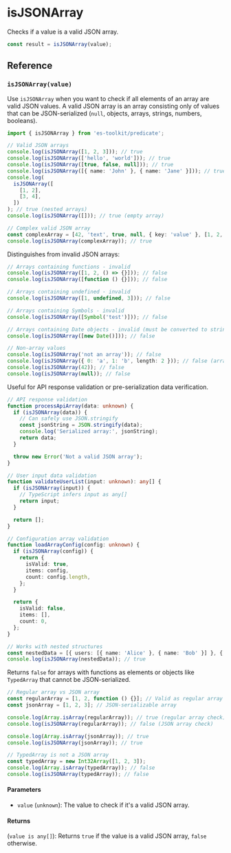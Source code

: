 # isJSONArray

Checks if a value is a valid JSON array.

```typescript
const result = isJSONArray(value);
```

## Reference

### `isJSONArray(value)`

Use `isJSONArray` when you want to check if all elements of an array are valid JSON values. A valid JSON array is an array consisting only of values that can be JSON-serialized (`null`, objects, arrays, strings, numbers, booleans).

```typescript
import { isJSONArray } from 'es-toolkit/predicate';

// Valid JSON arrays
console.log(isJSONArray([1, 2, 3])); // true
console.log(isJSONArray(['hello', 'world'])); // true
console.log(isJSONArray([true, false, null])); // true
console.log(isJSONArray([{ name: 'John' }, { name: 'Jane' }])); // true
console.log(
  isJSONArray([
    [1, 2],
    [3, 4],
  ])
); // true (nested arrays)
console.log(isJSONArray([])); // true (empty array)

// Complex valid JSON array
const complexArray = [42, 'text', true, null, { key: 'value' }, [1, 2, 3]];
console.log(isJSONArray(complexArray)); // true
```

Distinguishes from invalid JSON arrays:

```typescript
// Arrays containing functions - invalid
console.log(isJSONArray([1, 2, () => {}])); // false
console.log(isJSONArray([function () {}])); // false

// Arrays containing undefined - invalid
console.log(isJSONArray([1, undefined, 3])); // false

// Arrays containing Symbols - invalid
console.log(isJSONArray([Symbol('test')])); // false

// Arrays containing Date objects - invalid (must be converted to string in JSON)
console.log(isJSONArray([new Date()])); // false

// Non-array values
console.log(isJSONArray('not an array')); // false
console.log(isJSONArray({ 0: 'a', 1: 'b', length: 2 })); // false (array-like object)
console.log(isJSONArray(42)); // false
console.log(isJSONArray(null)); // false
```

Useful for API response validation or pre-serialization data verification.

```typescript
// API response validation
function processApiArray(data: unknown) {
  if (isJSONArray(data)) {
    // Can safely use JSON.stringify
    const jsonString = JSON.stringify(data);
    console.log('Serialized array:', jsonString);
    return data;
  }

  throw new Error('Not a valid JSON array');
}

// User input data validation
function validateUserList(input: unknown): any[] {
  if (isJSONArray(input)) {
    // TypeScript infers input as any[]
    return input;
  }

  return [];
}

// Configuration array validation
function loadArrayConfig(config: unknown) {
  if (isJSONArray(config)) {
    return {
      isValid: true,
      items: config,
      count: config.length,
    };
  }

  return {
    isValid: false,
    items: [],
    count: 0,
  };
}

// Works with nested structures
const nestedData = [{ users: [{ name: 'Alice' }, { name: 'Bob' }] }, { users: [{ name: 'Charlie' }] }];
console.log(isJSONArray(nestedData)); // true
```

Returns `false` for arrays with functions as elements or objects like `TypedArray` that cannot be JSON-serialized.

```typescript
// Regular array vs JSON array
const regularArray = [1, 2, function () {}]; // Valid as regular array
const jsonArray = [1, 2, 3]; // JSON-serializable array

console.log(Array.isArray(regularArray)); // true (regular array check)
console.log(isJSONArray(regularArray)); // false (JSON array check)

console.log(Array.isArray(jsonArray)); // true
console.log(isJSONArray(jsonArray)); // true

// TypedArray is not a JSON array
const typedArray = new Int32Array([1, 2, 3]);
console.log(Array.isArray(typedArray)); // false
console.log(isJSONArray(typedArray)); // false
```

#### Parameters

- `value` (`unknown`): The value to check if it's a valid JSON array.

#### Returns

(`value is any[]`): Returns `true` if the value is a valid JSON array, `false` otherwise.
